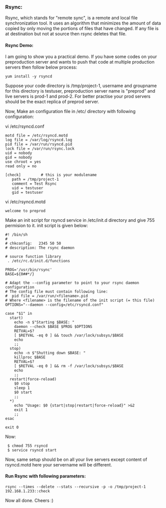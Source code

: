 ### Rsync: 

Rsync, which stands for "remote sync", is a remote and local file synchronization tool. It uses an algorithm that minimizes the amount of data copied by only moving the portions of files that have changed. If any file is at destination but not at source then rsync deletes that file.

#### Rsync Demo:

I am going to show you a practical demo. If you have some codes on your preproduction server and wants to push that code at multiple production servers then follow below process:

```
yum install -y rsyncd
```

Suppose your code directory is /tmp/project-1, username and groupname for this directory is testuser, preproduction server name is "preprod" and live servers is prod-1 and prod-2. For better practise your prod servers should be the exact replica of preprod server.

Now, Make an configuration file in /etc/ directory with following configuration:

vi /etc/rsyncd.conf

```
motd file = /etc/rsyncd.motd
log file = /var/log/rsyncd.log
pid file = /var/run/rsyncd.pid
lock file = /var/run/rsync.lock
uid = nobody
gid = nobody
use chroot = yes
read only = no

[check]         # this is your modulename
   path = /tmp/project-1
   comment = Test Rsync
   uid = testuser
   gid = testuser   
```
vi /etc/rsyncd.motd

```
welcome to preprod
```

Make an init script for rsyncd service in /etc/init.d directory and give 755 permision to it. init script is given below:

```
#! /bin/sh
#
# chkconfig:   2345 50 50
# description: The rsync daemon

# source function library
 . /etc/rc.d/init.d/functions

PROG='/usr/bin/rsync'
BASE=${0##*/}

# Adapt the --config parameter to point to your rsync daemon configuration
# The config file must contain following line:
#  pid file = /var/run/<filename>.pid
# Where <filename> is the filename of the init script (= this file)
OPTIONS="--daemon --config=/etc/rsyncd.conf"

case "$1" in
  start)
    echo -n $"Starting $BASE: "
    daemon --check $BASE $PROG $OPTIONS
    RETVAL=$?
    [ $RETVAL -eq 0 ] && touch /var/lock/subsys/$BASE
    echo
    ;;
  stop)
    echo -n $"Shutting down $BASE: "
    killproc $BASE
    RETVAL=$?
    [ $RETVAL -eq 0 ] && rm -f /var/lock/subsys/$BASE
    echo
    ;;
  restart|force-reload)
    $0 stop
    sleep 1
    $0 start
    ;;
  *)
    echo "Usage: $0 {start|stop|restart|force-reload}" >&2
    exit 1
    ;;
esac

exit 0
```
Now:

```
 $ chmod 755 rsyncd
 $ service rsyncd start
```
Now, same setup should be on all your live servers except content of rsyncd.motd here your servername will be different.

#### Run Rsync with following parameters:

```
rsync --times --delete --stats --recursive -p -o /tmp/project-1 192.168.1.233::check
```

Now all done. Cheers :)


